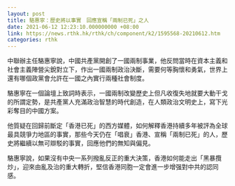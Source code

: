```yaml
---
layout: post
title: 駱惠寧：歷史將以事實　回應宣稱「兩制已死」之人
date: 2021-06-12 12:23:10.000000000 +08:00
link: https://news.rthk.hk/rthk/ch/component/k2/1595568-20210612.htm
categories: rthk
---
```


中聯辦主任駱惠寧說，中國共產黨開創了一國兩制事業，他反問當時在資本主義和社會主義陣營尖銳對立下，作出一國兩制政治決斷，需要何等胸懷和勇氣，世界上還有哪個政黨會允許在一國之內實行兩種社會制度。

駱惠寧在一個論壇上致詞時表示，一國兩制改變歷史上但凡收復失地就要大動干戈的所謂定勢，是共產黨人充滿政治智慧的時代創造，在人類政治文明史上，寫下光彩奪目的中國方案。

他質疑在回歸前斷定「香港已死」的西方媒體，如何解釋香港持續多年被評為全球最具競爭力地區的事實，那些今天仍在「唱衰」香港、宣稱「兩制已死」的人，歷史將繼續以無可辯駁的事實，回應他們的無知與偏見。

駱惠寧說，如果沒有中央一系列撥亂反正的重大決策，香港如何能走出「黑暴攬炒」，迎來由亂及治的重大轉折，堅信香港同胞一定會進一步增强對中共的認同感。

